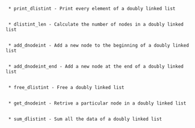 	 * print_dlistint - Print every element of a doubly linked list


	 * dlistint_len - Calculate the number of nodes in a doubly linked list


	 * add_dnodeint - Add a new node to the beginning of a doubly linked list


	 * add_dnodeint_end - Add a new node at the end of a doubly linked list


	 * free_dlistint - Free a doubly linked list


	 * get_dnodeint - Retrive a particular node in a doubly linked list


	 * sum_dlistint - Sum all the data of a doubly linked list


